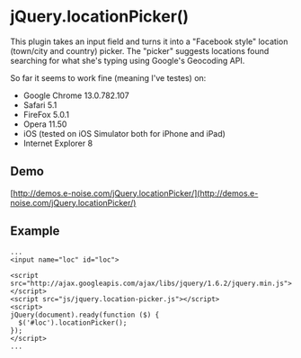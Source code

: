 jQuery.locationPicker()
===

This plugin takes an input field and turns it into a "Facebook style" location
(town/city and country) picker. The "picker" suggests locations found searching
for what she's typing using Google's Geocoding API.

So far it seems to work fine (meaning I've testes) on:

* Google Chrome 13.0.782.107
* Safari 5.1
* FireFox 5.0.1
* Opera 11.50
* iOS (tested on iOS Simulator both for iPhone and iPad)
* Internet Explorer 8

## Demo

[http://demos.e-noise.com/jQuery.locationPicker/](http://demos.e-noise.com/jQuery.locationPicker/)

## Example

    ...
    <input name="loc" id="loc">

    <script src="http://ajax.googleapis.com/ajax/libs/jquery/1.6.2/jquery.min.js"></script>
    <script src="js/jquery.location-picker.js"></script>
    <script>
    jQuery(document).ready(function ($) {
      $('#loc').locationPicker();
    });
    </script>
    ...

